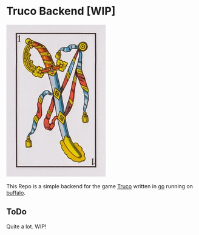 # Truco Backend [WIP]

![](assets/1ofspades.jpg)

This Repo is a simple backend for the game [Truco](https://en.wikipedia.org/wiki/Truco) written in
[go](https://golang.org/) running on [buffalo](https://gobuffalo.io/en/).

## ToDo

Quite a lot. WIP!
